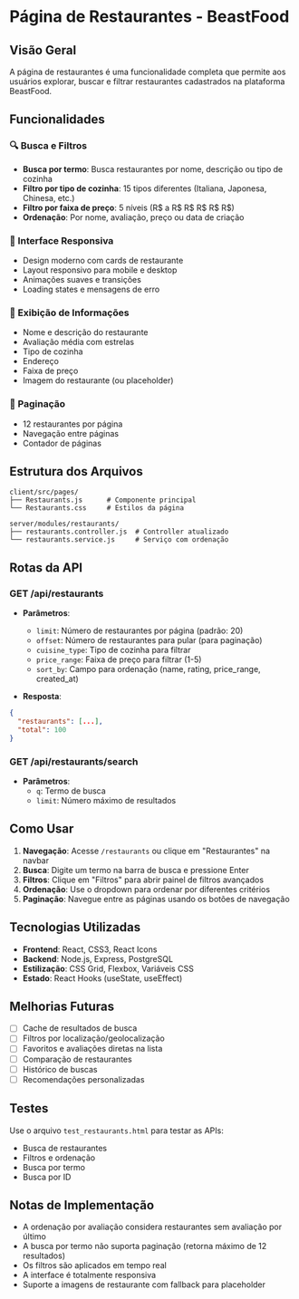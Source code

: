 # Página de Restaurantes - BeastFood

## Visão Geral

A página de restaurantes é uma funcionalidade completa que permite aos usuários explorar, buscar e filtrar restaurantes cadastrados na plataforma BeastFood.

## Funcionalidades

### 🔍 Busca e Filtros
- **Busca por termo**: Busca restaurantes por nome, descrição ou tipo de cozinha
- **Filtro por tipo de cozinha**: 15 tipos diferentes (Italiana, Japonesa, Chinesa, etc.)
- **Filtro por faixa de preço**: 5 níveis (R$ a R$ R$ R$ R$ R$)
- **Ordenação**: Por nome, avaliação, preço ou data de criação

### 📱 Interface Responsiva
- Design moderno com cards de restaurante
- Layout responsivo para mobile e desktop
- Animações suaves e transições
- Loading states e mensagens de erro

### 🎯 Exibição de Informações
- Nome e descrição do restaurante
- Avaliação média com estrelas
- Tipo de cozinha
- Endereço
- Faixa de preço
- Imagem do restaurante (ou placeholder)

### 📄 Paginação
- 12 restaurantes por página
- Navegação entre páginas
- Contador de páginas

## Estrutura dos Arquivos

```
client/src/pages/
├── Restaurants.js      # Componente principal
└── Restaurants.css     # Estilos da página

server/modules/restaurants/
├── restaurants.controller.js  # Controller atualizado
└── restaurants.service.js     # Serviço com ordenação
```

## Rotas da API

### GET /api/restaurants
- **Parâmetros**:
  - `limit`: Número de restaurantes por página (padrão: 20)
  - `offset`: Número de restaurantes para pular (para paginação)
  - `cuisine_type`: Tipo de cozinha para filtrar
  - `price_range`: Faixa de preço para filtrar (1-5)
  - `sort_by`: Campo para ordenação (name, rating, price_range, created_at)

- **Resposta**:
```json
{
  "restaurants": [...],
  "total": 100
}
```

### GET /api/restaurants/search
- **Parâmetros**:
  - `q`: Termo de busca
  - `limit`: Número máximo de resultados

## Como Usar

1. **Navegação**: Acesse `/restaurants` ou clique em "Restaurantes" na navbar
2. **Busca**: Digite um termo na barra de busca e pressione Enter
3. **Filtros**: Clique em "Filtros" para abrir painel de filtros avançados
4. **Ordenação**: Use o dropdown para ordenar por diferentes critérios
5. **Paginação**: Navegue entre as páginas usando os botões de navegação

## Tecnologias Utilizadas

- **Frontend**: React, CSS3, React Icons
- **Backend**: Node.js, Express, PostgreSQL
- **Estilização**: CSS Grid, Flexbox, Variáveis CSS
- **Estado**: React Hooks (useState, useEffect)

## Melhorias Futuras

- [ ] Cache de resultados de busca
- [ ] Filtros por localização/geolocalização
- [ ] Favoritos e avaliações diretas na lista
- [ ] Comparação de restaurantes
- [ ] Histórico de buscas
- [ ] Recomendações personalizadas

## Testes

Use o arquivo `test_restaurants.html` para testar as APIs:
- Busca de restaurantes
- Filtros e ordenação
- Busca por termo
- Busca por ID

## Notas de Implementação

- A ordenação por avaliação considera restaurantes sem avaliação por último
- A busca por termo não suporta paginação (retorna máximo de 12 resultados)
- Os filtros são aplicados em tempo real
- A interface é totalmente responsiva
- Suporte a imagens de restaurante com fallback para placeholder
